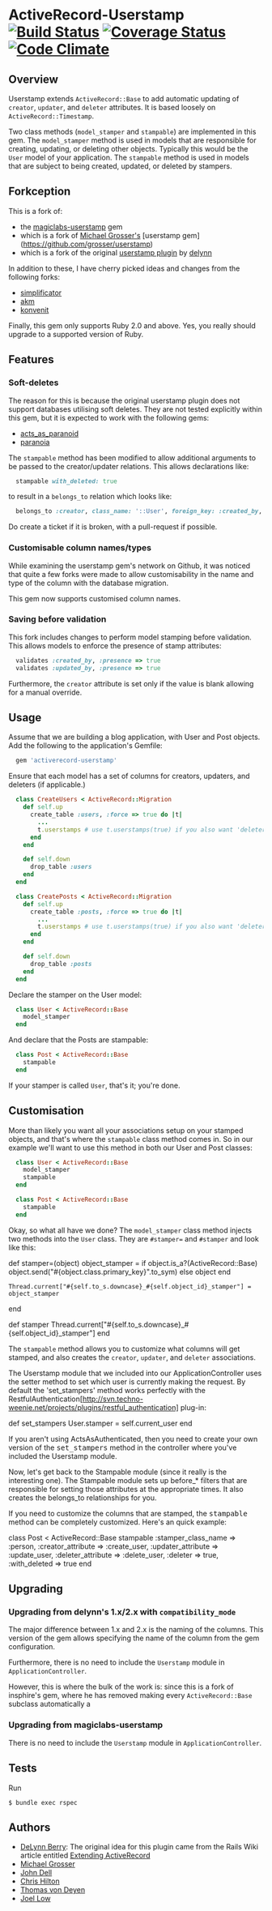 # ActiveRecord-Userstamp [![Build Status](https://travis-ci.org/lowjoel/activerecord-userstamp.svg)](https://travis-ci.org/lowjoel/activerecord-userstamp) [![Coverage Status](https://coveralls.io/repos/lowjoel/activerecord-userstamp/badge.svg?branch=master&service=github)](https://coveralls.io/github/lowjoel/activerecord-userstamp?branch=master) [![Code Climate](https://codeclimate.com/github/lowjoel/activerecord-userstamp/badges/gpa.svg)](https://codeclimate.com/github/lowjoel/activerecord-userstamp)

## Overview

Userstamp extends `ActiveRecord::Base` to add automatic updating of `creator`, `updater`, and 
`deleter` attributes. It is based loosely on `ActiveRecord::Timestamp`.

Two class methods (`model_stamper` and `stampable`) are implemented in this gem. The `model_stamper`
method is used in models that are responsible for creating, updating, or deleting other objects.
Typically this would be the `User` model of your application. The `stampable` method is used in 
models that are subject to being created, updated, or deleted by stampers.

## Forkception

This is a fork of:

 - the [magiclabs-userstamp](https://github.com/magiclabs/userstamp) gem
 - which is a fork of [Michael Grosser's](https://github.com/grosser)
   [userstamp gem] (https://github.com/grosser/userstamp) 
 - which is a fork of the original [userstamp plugin](https://github.com/delynn/userstamp) by
   [delynn](https://github.com/delynn)

In addition to these, I have cherry picked ideas and changes from the following forks:

 - [simplificator](https://github.com/simplificator/userstamp)
 - [akm](https://github.com/akm/magic_userstamp)
 - [konvenit](https://github.com/konvenit/userstamp)

Finally, this gem only supports Ruby 2.0 and above. Yes, you really should upgrade to a supported
version of Ruby.

## Features
### Soft-deletes
The reason for this is because the original userstamp plugin does not support databases utilising
soft deletes. They are not tested explicitly within this gem, but it is expected to work with the
following gems:

 - [acts_as_paranoid](https://github.com/ActsAsParanoid/acts_as_paranoid)
 - [paranoia](https://github.com/radar/paranoia)

The `stampable` method has been modified to allow additional arguments to be passed to the 
creator/updater relations. This allows declarations like:

```ruby
  stampable with_deleted: true
```

to result in a `belongs_to` relation which looks like:

```ruby
  belongs_to :creator, class_name: '::User', foreign_key: :created_by, with_deleted: true
```

Do create a ticket if it is broken, with a pull-request if possible.  

### Customisable column names/types
While examining the userstamp gem's network on Github, it was noticed that quite a few forks were
made to allow customisability in the name and type of the column with the database migration.

This gem now supports customised column names.

### Saving before validation
This fork includes changes to perform model stamping before validation. This allows models to
enforce the presence of stamp attributes:

```ruby
  validates :created_by, :presence => true
  validates :updated_by, :presence => true
```

Furthermore, the `creator` attribute is set only if the value is blank allowing for a manual
override.

## Usage
Assume that we are building a blog application, with User and Post objects. Add the following 
to the application's Gemfile:

```ruby
  gem 'activerecord-userstamp'
```

Ensure that each model has a set of columns for creators, updaters, and deleters (if applicable.)

```ruby
  class CreateUsers < ActiveRecord::Migration
    def self.up
      create_table :users, :force => true do |t|
        ...
        t.userstamps # use t.userstamps(true) if you also want 'deleter_id'
      end
    end

    def self.down
      drop_table :users
    end
  end

  class CreatePosts < ActiveRecord::Migration
    def self.up
      create_table :posts, :force => true do |t|
        ...
        t.userstamps # use t.userstamps(true) if you also want 'deleter_id'
      end
    end

    def self.down
      drop_table :posts
    end
  end
```

Declare the stamper on the User model:

```ruby
  class User < ActiveRecord::Base
    model_stamper
  end
```

And declare that the Posts are stampable:

```ruby
  class Post < ActiveRecord::Base
    stampable
  end
```

If your stamper is called `User`, that's it; you're done.

## Customisation
More than likely you want all your associations setup on your stamped objects, and that's where the
`stampable` class method comes in. So in our example we'll want to use this method in both our 
User and Post classes:

```ruby
  class User < ActiveRecord::Base
    model_stamper
    stampable
  end

  class Post < ActiveRecord::Base
    stampable
  end
```

Okay, so what all have we done? The `model_stamper` class method injects two methods into the
`User` class. They are `#stamper=` and `#stamper` and look like this:

  def stamper=(object)
    object_stamper = if object.is_a?(ActiveRecord::Base)
      object.send("#{object.class.primary_key}".to_sym)
    else
      object
    end

    Thread.current["#{self.to_s.downcase}_#{self.object_id}_stamper"] = object_stamper
  end

  def stamper
    Thread.current["#{self.to_s.downcase}_#{self.object_id}_stamper"]
  end

The `stampable` method allows you to customize what columns will get stamped, and also creates the
`creator`, `updater`, and `deleter` associations.

The Userstamp module that we included into our ApplicationController uses the setter method to
set which user is currently making the request. By default the 'set_stampers' method works perfectly
with the RestfulAuthentication[http://svn.techno-weenie.net/projects/plugins/restful_authentication] plug-in:

  def set_stampers
    User.stamper = self.current_user
  end

If you aren't using ActsAsAuthenticated, then you need to create your own version of the
<tt>set_stampers</tt> method in the controller where you've included the Userstamp module.

Now, let's get back to the Stampable module (since it really is the interesting one). The Stampable
module sets up before_* filters that are responsible for setting those attributes at the appropriate
times. It also creates the belongs_to relationships for you.

If you need to customize the columns that are stamped, the <tt>stampable</tt> method can be
completely customized. Here's an quick example:

  class Post < ActiveRecord::Base
    stampable :stamper_class_name => :person,
              :creator_attribute  => :create_user,
              :updater_attribute  => :update_user,
              :deleter_attribute  => :delete_user,
              :deleter => true,
              :with_deleted => true
  end

## Upgrading
### Upgrading from delynn's 1.x/2.x with `compatibility_mode`
The major difference between 1.x and 2.x is the naming of the columns. This version of the gem 
allows specifying the name of the column from the gem configuration.

Furthermore, there is no need to include the `Userstamp` module in `ApplicationController`.

However, this is where the bulk of the work is: since this is a fork of insphire's gem, where he 
has removed making every `ActiveRecord::Base` subclass automatically a 

### Upgrading from magiclabs-userstamp

There is no need to include the `Userstamp` module in `ApplicationController`.

## Tests
Run

    $ bundle exec rspec

## Authors
 - [DeLynn Berry](http://delynnberry.com/): The original idea for this plugin came from the Rails
   Wiki article entitled
   [Extending ActiveRecord](http://wiki.rubyonrails.com/rails/pages/ExtendingActiveRecordExample)
 - [Michael Grosser](http://pragmatig.com)
 - [John Dell](http://blog.spovich.com/)
 - [Chris Hilton](https://github.com/chrismhilton)
 - [Thomas von Deyen](https://github.com/tvdeyen)
 - [Joel Low](http://joelsplace.sg)
